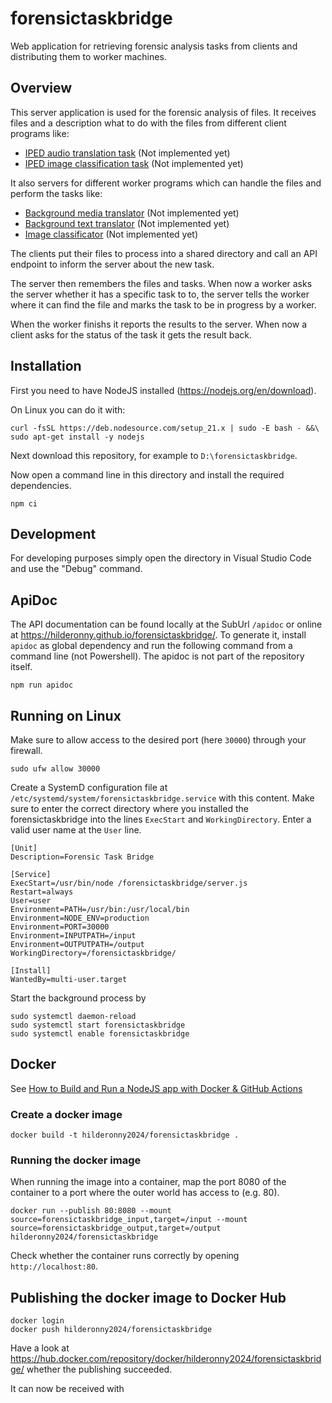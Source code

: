 # forensictaskbridge

Web application for retrieving forensic analysis tasks from clients and distributing them to worker machines.

## Overview

This server application is used for the forensic analysis of files. It receives files and a description what to do with the files from different client programs like:

- [IPED audio translation task](https://github.com/hilderonny/iped-audiotranslatetask) (Not implemented yet)
- [IPED image classification task](https://github.com/hilderonny/iped-imageclassificationtask) (Not implemented yet)

It also servers for different worker programs which can handle the files and perform the tasks like:

- [Background media translator](https://github.com/hilderonny/background-media-translator) (Not implemented yet)
- [Background text translator](https://github.com/hilderonny/background-text-translator) (Not implemented yet)
- [Image classificator](https://github.com/hilderonny/image-classificator) (Not implemented yet)

The clients put their files to process into a shared directory and call an API endpoint to inform the server about the new task.

The server then remembers the files and tasks. When now a worker asks the server whether it has a specific task to to, the server tells the worker where it can find the file and marks the task to be in progress by a worker.

When the worker finishs it reports the results to the server. When now a client asks for the status of the task it gets the result back.

## Installation

First you need to have NodeJS installed (https://nodejs.org/en/download).

On Linux you can do it with:

```
curl -fsSL https://deb.nodesource.com/setup_21.x | sudo -E bash - &&\
sudo apt-get install -y nodejs
```

Next download this repository, for example to `D:\forensictaskbridge`.

Now open a command line in this directory and install the required dependencies.

```
npm ci
```

## Development

For developing purposes simply open the directory in Visual Studio Code and use the "Debug" command.

## ApiDoc

The API documentation can be found locally at the SubUrl `/apidoc` or online at https://hilderonny.github.io/forensictaskbridge/. To generate it, install `apidoc` as global dependency and run the following command from a command line (not Powershell).
The apidoc is not part of the repository itself.

```
npm run apidoc
```

## Running on Linux

Make sure to allow access to the desired port (here `30000`) through your firewall.

```
sudo ufw allow 30000
```

Create a SystemD configuration file at `/etc/systemd/system/forensictaskbridge.service` with this content.
Make sure to enter the correct directory where you installed the forensictaskbridge into the lines `ExecStart` and `WorkingDirectory`.
Enter a valid user name at the `User` line.

```
[Unit]
Description=Forensic Task Bridge

[Service]
ExecStart=/usr/bin/node /forensictaskbridge/server.js
Restart=always
User=user
Environment=PATH=/usr/bin:/usr/local/bin
Environment=NODE_ENV=production
Environment=PORT=30000
Environment=INPUTPATH=/input
Environment=OUTPUTPATH=/output
WorkingDirectory=/forensictaskbridge/

[Install]
WantedBy=multi-user.target
```

Start the background process by

```
sudo systemctl daemon-reload
sudo systemctl start forensictaskbridge
sudo systemctl enable forensictaskbridge
```

## Docker

See [How to Build and Run a NodeJS app with Docker & GitHub Actions](https://blog.devgenius.io/how-to-build-and-run-a-nodejs-app-with-docker-github-actions-59eb264dfef5)

### Create a docker image

```
docker build -t hilderonny2024/forensictaskbridge . 
```

### Running the docker image

When running the image into a container, map the port 8080 of the container to a port where the
outer world has access to (e.g. 80).

```
docker run --publish 80:8080 --mount source=forensictaskbridge_input,target=/input --mount source=forensictaskbridge_output,target=/output hilderonny2024/forensictaskbridge
```

Check whether the container runs correctly by opening `http://localhost:80`.

## Publishing the docker image to Docker Hub

```
docker login
docker push hilderonny2024/forensictaskbridge
```

Have a look at https://hub.docker.com/repository/docker/hilderonny2024/forensictaskbridge/ whether the publishing succeeded.

It can now be received with

```

```